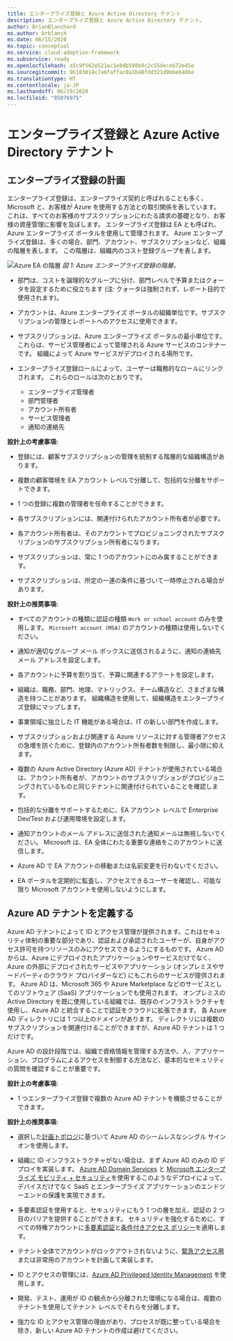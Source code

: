 ```yaml
---
title: エンタープライズ登録と Azure Active Directory テナント
description: エンタープライズ登録と Azure Active Directory テナント。
author: BrianBlanchard
ms.author: brblanch
ms.date: 06/15/2020
ms.topic: conceptual
ms.service: cloud-adoption-framework
ms.subservice: ready
ms.openlocfilehash: a5c9f562e521ec1e04b598b9c2c55deceb72e45e
ms.sourcegitcommit: 9b183014c7a6faffac0a1b48fdd321d9bbe640be
ms.translationtype: HT
ms.contentlocale: ja-JP
ms.lasthandoff: 06/19/2020
ms.locfileid: "85076975"
---
```

# <a name="enterprise-enrollment-and-azure-active-directory-tenants"></a>エンタープライズ登録と Azure Active Directory テナント

## <a name="planning-for-enterprise-enrollment"></a>エンタープライズ登録の計画

エンタープライズ登録は、エンタープライズ契約と呼ばれることも多く、Microsoft と、お客様が Azure を使用する方法との取引関係を表しています。 これは、すべてのお客様のサブスクリプションにわたる請求の基礎となり、お客様の資産管理に影響を及ぼします。 エンタープライズ登録は EA とも呼ばれ、Azure エンタープライズ ポータルを使用して管理されます。 Azure エンタープライズ登録は、多くの場合、部門、アカウント、サブスクリプションなど、組織の階層を表します。 この階層は、組織内のコスト登録グループを表します。

![Azure EA の階層](./media/ea.png)
_図 1: Azure エンタープライズ登録の階層。_

- 部門は、コストを論理的なグループに分け、部門レベルで予算またはクォータを設定するために役立ちます (注: クォータは強制されず、レポート目的で使用されます)。

- アカウントは、Azure エンタープライズ ポータルの組織単位です。サブスクリプションの管理とレポートへのアクセスに使用できます。

- サブスクリプションは、Azure エンタープライズ ポータルの最小単位です。 これらは、サービス管理者によって管理される Azure サービスのコンテナーです。 組織によって Azure サービスがデプロイされる場所です。

- エンタープライズ登録ロールによって、ユーザーは職務的なロールにリンクされます。 これらのロールは次のとおりです。
  - エンタープライズ管理者
  - 部門管理者
  - アカウント所有者
  - サービス管理者
  - 通知の連絡先

**設計上の考慮事項:**

- 登録には、顧客サブスクリプションの管理を統制する階層的な組織構造があります。

- 複数の顧客環境を EA アカウント レベルで分離して、包括的な分離をサポートできます。

- 1 つの登録に複数の管理者を任命することができます。

- 各サブスクリプションには、関連付けられたアカウント所有者が必要です。

- 各アカウント所有者は、そのアカウントでプロビジョニングされたサブスクリプションのサブスクリプション所有者になります。

- サブスクリプションは、常に 1 つのアカウントにのみ属することができます。

- サブスクリプションは、所定の一連の条件に基づいて一時停止される場合があります。

**設計上の推奨事項:**

- すべてのアカウントの種類に認証の種類 `Work or school account` のみを使用します。 `Microsoft account (MSA)` のアカウントの種類は使用しないでください。

- 通知が適切なグループ メール ボックスに送信されるように、通知の連絡先メール アドレスを設定します。

- 各アカウントに予算を割り当て、予算に関連するアラートを設定します。

- 組織は、職務、部門、地理、マトリックス、チーム構造など、さまざまな構造を持つことがあります。 組織構造を使用して、組織構造をエンタープライズ登録にマップします。

- 事業領域に独立した IT 機能がある場合は、IT の新しい部門を作成します。

- サブスクリプションおよび関連する Azure リソースに対する管理者アクセスの急増を防ぐために、登録内のアカウント所有者数を制限し、最小限に抑えます。

- 複数の Azure Active Directory (Azure AD) テナントが使用されている場合は、アカウント所有者が、アカウントのサブスクリプションがプロビジョニングされているものと同じテナントに関連付けられていることを確認します。

- 包括的な分離をサポートするために、EA アカウント レベルで Enterprise Dev/Test および運用環境を設定します。

- 通知アカウントのメール アドレスに送信された通知メールは無視しないでください。 Microsoft は、EA 全体にわたる重要な連絡をこのアカウントに送信します。

- Azure AD で EA アカウントの移動または名前変更を行わないでください。

- EA ポータルを定期的に監査し、アクセスできるユーザーを確認し、可能な限り Microsoft アカウントを使用しないようにします。

## <a name="define-azure-ad-tenants"></a>Azure AD テナントを定義する

Azure AD テナントによって ID とアクセス管理が提供されます。これはセキュリティ体制の重要な部分であり、認証および承認されたユーザーが、自身がアクセス許可を持つリソースのみにアクセスできるようにするものです。 Azure AD からは、Azure にデプロイされたアプリケーションやサービスだけでなく、Azure の外部にデプロイされたサービスやアプリケーション (オンプレミスやサードパーティのクラウド プロバイダーなど) にもこれらのサービスが提供されます。 Azure AD は、Microsoft 365 や Azure Marketplace などのサービスとしてのソフトウェア (SaaS) アプリケーションでも使用されます。 オンプレミスの Active Directory を既に使用している組織では、既存のインフラストラクチャを使用し、Azure AD と統合することで認証をクラウドに拡張できます。 各 Azure AD ディレクトリには 1 つ以上のドメインがあります。 ディレクトリには複数のサブスクリプションを関連付けることができますが、Azure AD テナントは 1 つだけです。

Azure AD の設計段階では、組織で資格情報を管理する方法や、人、アプリケーション、プログラムによるアクセスを制御する方法など、基本的なセキュリティの質問を確認することが重要です。

**設計上の考慮事項:**

- 1 つエンタープライズ登録で複数の Azure AD テナントを機能させることができます。

**設計上の推奨事項:**

- 選択した[計画トポロジ](https://docs.microsoft.com/azure/active-directory/hybrid/plan-connect-topologies)に基づいて Azure AD のシームレスなシングル サインオンを使用します。

- 組織に ID インフラストラクチャがない場合は、まず Azure AD のみの ID デプロイを実装します。 [Azure AD Domain Services](https://docs.microsoft.com/azure/active-directory-domain-services) と [Microsoft エンタープライズ モビリティ + セキュリティ](https://docs.microsoft.com/mem/intune/fundamentals/what-is-intune)を使用するこのようなデプロイによって、デバイスだけでなく SaaS とエンタープライズ アプリケーションのエンドツーエンドの保護を実現できます。

- 多要素認証を使用すると、セキュリティにもう 1 つの層を加え、認証の 2 つ目のバリアを提供することができます。 セキュリティを強化するために、すべての特権アカウントに[多要素認証](https://docs.microsoft.com/azure/active-directory/authentication/concept-mfa-howitworks)と[条件付きアクセス ポリシー](https://docs.microsoft.com/azure/active-directory/conditional-access/overview)を適用します。

- テナント全体でアカウントがロックアウトされないように、[緊急アクセス用](https://docs.microsoft.com/azure/active-directory/users-groups-roles/directory-emergency-access)または非常用のアカウントを計画して実装します。

- ID とアクセスの管理には、[Azure AD Privileged Identity Management](https://docs.microsoft.com/azure/active-directory/privileged-identity-management/pim-configure) を使用します。

- 開発、テスト、運用が ID の観点から分離された環境になる場合は、複数のテナントを使用してテナント レベルでそれらを分離します。

- 強力な ID とアクセス管理の理由があり、プロセスが既に整っている場合を除き、新しい Azure AD テナントの作成は避けてください。
